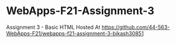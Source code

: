 # WebApps-F21-Assignment-3
Assignment 3 - Basic HTML
Hosted At https://github.com/44-563-WebApps-F21/webapps-f21-assignment-3-bikash30851
